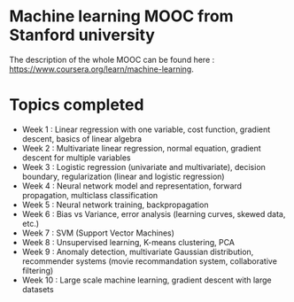 # Machine learning MOOC from Stanford university 

The description of the whole MOOC can be found here : https://www.coursera.org/learn/machine-learning.

# Topics completed 

*  Week 1 : Linear regression with one variable, cost function, gradient descent, basics of linear algebra  
*  Week 2 : Multivariate linear regression, normal equation, gradient descent for multiple variables  
*  Week 3 : Logistic regression (univariate and multivariate), decision boundary, regularization (linear and logistic regression)  
*  Week 4 : Neural network model and representation, forward propagation, multiclass classification  
*  Week 5 : Neural network training, backpropagation  
*  Week 6 : Bias vs Variance, error analysis (learning curves, skewed data, etc.)  
*  Week 7 : SVM (Support Vector Machines)  
*  Week 8 : Unsupervised learning, K-means clustering, PCA  
*  Week 9 : Anomaly detection, multivariate Gaussian distribution, recommender systems (movie recommandation system, collaborative filtering)  
*  Week 10 : Large scale machine learning, gradient descent with large datasets
